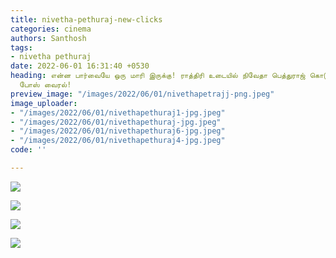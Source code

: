 ```yaml
---
title: nivetha-pethuraj-new-clicks
categories: cinema
authors: Santhosh
tags:
- nivetha pethuraj
date: 2022-06-01 16:31:40 +0530
heading: என்ன பார்வையே ஒரு மாரி இருக்கு! ராத்திரி உடையில் நிவேதா பெத்துராஜ் கொடுத்த
  போஸ் வைரல்!
preview_image: "/images/2022/06/01/nivethapetrajj-png.jpeg"
image_uploader:
- "/images/2022/06/01/nivethapethuraj1-jpg.jpeg"
- "/images/2022/06/01/nivethapethuraj-jpg.jpeg"
- "/images/2022/06/01/nivethapethuraj6-jpg.jpeg"
- "/images/2022/06/01/nivethapethuraj4-jpg.jpeg"
code: ''

---
```

![](/images/2022/06/01/nivethapethuraj1-jpg.jpeg)

![](/images/2022/06/01/nivethapethuraj-jpg.jpeg)

![](/images/2022/06/01/nivethapethuraj4-jpg.jpeg)

![](/images/2022/06/01/nivethapethuraj6-jpg.jpeg)
